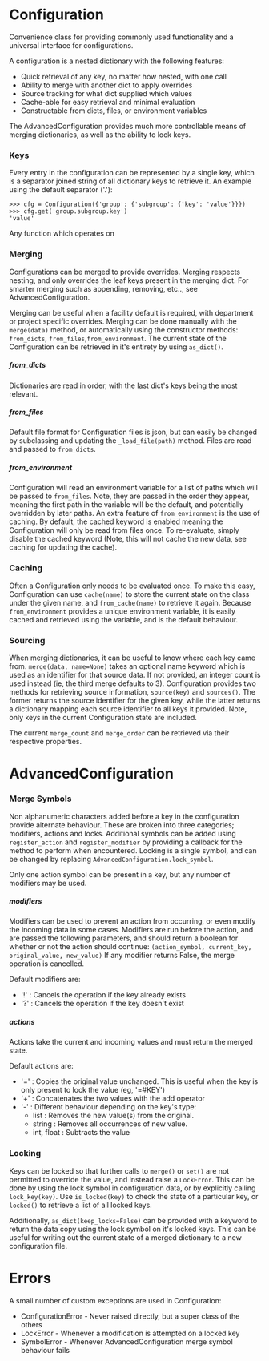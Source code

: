 # Configuration
Convenience class for providing commonly used functionality and a
universal interface for configurations.

A configuration is a nested dictionary with the following features:
* Quick retrieval of any key, no matter how nested, with one call
* Ability to merge with another dict to apply overrides
* Source tracking for what dict supplied which values
* Cache-able for easy retrieval and minimal evaluation
* Constructable from dicts, files, or environment variables

The AdvancedConfiguration provides much more controllable means of
merging dictionaries, as well as the ability to lock keys.

### Keys
Every entry in the configuration can be represented by a single key,
which is a separator joined string of all dictionary keys to retrieve it.
An example using the default separator ('.'):
```
>>> cfg = Configuration({'group': {'subgroup': {'key': 'value'}}})
>>> cfg.get('group.subgroup.key')
'value'
```

Any function which operates on

### Merging
Configurations can be merged to provide overrides. Merging respects nesting,
and only overrides the leaf keys present in the merging dict. For smarter
merging such as appending, removing, etc.., see AdvancedConfiguration.

Merging can be useful when a facility default is required, with department
or project specific overrides. Merging can be done manually with the
`merge(data)` method, or automatically using the constructor methods:
`from_dicts`, `from_files`,`from_environment`. The current state of the
Configuration can be retrieved in it's entirety by using `as_dict()`.

##### from_dicts
Dictionaries are read in order, with the last dict's keys being the most
relevant.

##### from_files
Default file format for Configuration files is json, but can easily be
changed by subclassing and updating the `_load_file(path)` method. Files
are read and passed to `from_dicts`.

##### from_environment
Configuration will read an environment variable for a list of paths
which will be passed to `from_files`. Note, they are passed in the order
they appear, meaning the first path in the variable will be the default,
and potentially overridden by later paths.
An extra feature of `from_environment` is the use of caching. By default,
the cached keyword is enabled meaning the Configuration will only be read
from files once. To re-evaluate, simply disable the cached keyword (Note,
this will not cache the new data, see caching for updating the cache).

### Caching
Often a Configuration only needs to be evaluated once. To make this easy,
Configuration can use `cache(name)` to store the current state on the
class under the given name, and `from_cache(name)` to retrieve it again.
Because `from_environment` provides a unique environment variable, it is
easily cached and retrieved using the variable, and is the default
behaviour.

### Sourcing
When merging dictionaries, it can be useful to know where each key came
from. `merge(data, name=None)` takes an optional name keyword which is
used as an identifier for that source data. If not provided, an integer
count is used instead (ie, the third merge defaults to 3). Configuration
provides two methods for retrieving source information, `source(key)`
and `sources()`. The former returns the source identifier for the given
key, while the latter returns a dictionary mapping each source
identifier to all keys it provided. Note, only keys in the current
Configuration state are included.

The current `merge_count` and `merge_order` can be retrieved via their
respective properties.

# AdvancedConfiguration

### Merge Symbols
Non alphanumeric characters added before a key in the configuration
provide alternate behaviour. These are broken into three categories;
modifiers, actions and locks. Additional symbols can be added using
`register_action` and `register_modifier` by providing a callback for
the method to perform when encountered. Locking is a single symbol, and
can be changed by replacing `AdvancedConfiguration.lock_symbol`.

Only one action symbol can be present in a key, but any number of
modifiers may be used.

##### modifiers
Modifiers can be used to prevent an action from occurring, or even
modify the incoming data in some cases. Modifiers are run before the
action, and are passed the following parameters, and should return a
boolean for whether or not the action should continue:
  `(action_symbol, current_key, original_value, new_value)`
If any modifier returns False, the merge operation is cancelled.

Default modifiers are:
* '!' : Cancels the operation if the key already exists
* '?' : Cancels the operation if the key doesn't exist

##### actions
Actions take the current and incoming values and must return the merged
state.

Default actions are:
* '=' : Copies the original value unchanged. This is useful when the key
is only present to lock the value (eg, '=#KEY')
* '+' : Concatenates the two values with the add operator
* '-' : Different behaviour depending on the key's type:
  * list : Removes the new value(s) from the original.
  * string : Removes all occurrences of new value.
  * int, float : Subtracts the value


### Locking
Keys can be locked so that further calls to `merge()` or `set()` are not
permitted to override the value, and instead raise a `LockError`. This can
be done by using the lock symbol in configuration data, or by explicitly
calling `lock_key(key)`. Use `is_locked(key)` to check the state of a
particular key, or `locked()` to retrieve a list of all locked keys.

Additionally, `as_dict(keep_locks=False)` can be provided with a keyword
to return the data copy using the lock symbol on it's locked keys. This
can be useful for writing out the current state of a merged dictionary
to a new configuration file.

# Errors
A small number of custom exceptions are used in Configuration:

* ConfigurationError - Never raised directly, but a super class of the others
* LockError - Whenever a modification is attempted on a locked key
* SymbolError - Whenever AdvancedConfiguration merge symbol behaviour fails
